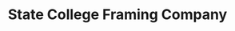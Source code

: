 ---
title: "State College Framing Company"
url: /state-college/state-college-framing-company/
shop: Rahmen
---